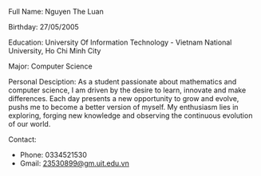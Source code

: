 Full Name: Nguyen The Luan

Birthday: 27/05/2005

Education: University Of Information Technology - Vietnam National University, Ho Chi Minh City

Major: Computer Science 

Personal Desciption: As a student passionate about mathematics and computer science, I am driven by the desire to learn, innovate and make differences. Each day presents a new opportunity to grow and evolve, pushs me to become a better version of myself. My enthusiasm lies in exploring, forging new knowledge and observing the continuous evolution of our world.

Contact:
+ Phone: 0334521530
+ Gmail: 23530899@gm.uit.edu.vn
